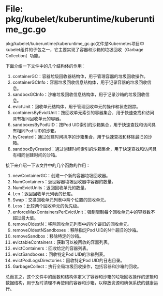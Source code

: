 # File: pkg/kubelet/kuberuntime/kuberuntime_gc.go

pkg/kubelet/kuberuntime/kuberuntime_gc.go文件是Kubernetes项目中kubelet组件的子包之一，它主要实现了容器和沙箱的垃圾回收（Garbage Collection）功能。

下面介绍一下文件中的几个结构体的作用：
1. containerGC：容器垃圾回收器结构体，用于管理容器的垃圾回收操作。
2. containerGCInfo：容器垃圾回收信息结构体，用于记录容器的垃圾回收信息。
3. sandboxGCInfo：沙箱垃圾回收信息结构体，用于记录沙箱的垃圾回收信息。
4. evictUnit：回收单元结构体，用于管理回收单元的操作和状态跟踪。
5. containersByEvictUnit：按回收单元索引的容器集合，用于快速查找和访问具有相同回收单元的容器。
6. sandboxesByPodUID：按Pod UID索引的沙箱集合，用于快速查找和访问具有相同Pod UID的沙箱。
7. byCreated：通过创建时间排序的沙箱集合，用于快速查找和移除最旧的沙箱。
8. sandboxByCreated：通过创建时间索引的沙箱集合，用于快速查找和访问具有相同创建时间的沙箱。

接下来介绍一下该文件中的几个函数的作用：
1. newContainerGC：创建一个新的容器垃圾回收器。
2. NumContainers：返回容器垃圾回收器中容器的数量。
3. NumEvictUnits：返回回收单元的数量。
4. Len：返回回收单元列表的长度。
5. Swap：交换回收单元列表中两个位置的回收单元。
6. Less：比较两个回收单元的优先级。
7. enforceMaxContainersPerEvictUnit：强制限制每个回收单元中的容器数不超过最大值。
8. removeOldestN：移除回收单元列表中的N个最旧的回收单元。
9. removeOldestNSandboxes：移除指定Pod UID的N个最旧的沙箱。
10. removeSandbox：移除特定的沙箱。
11. evictableContainers：获取可以被回收的容器列表。
12. evictContainers：回收给定的容器列表。
13. evictSandboxes：回收特定Pod UID的沙箱列表。
14. evictPodLogsDirectories：回收特定Pod UID的日志目录。
15. GarbageCollect：执行全局垃圾回收操作，包括容器和沙箱的回收。

总而言之，这个文件中的函数和结构体定义了容器和沙箱的垃圾回收操作的逻辑和数据结构，用于及时清理不再使用的容器和沙箱，以释放资源和确保系统的健康运行。

